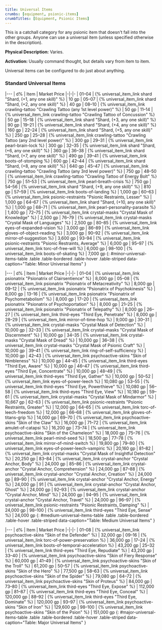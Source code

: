 ```yaml
---
title: Universal Items
crumbs: [equipment, psionic-items]
crumbTitles: [Equipment, Psionic Items]
---
```


This is a catchall category for any psionic item that doesn't fall into the other groups. Anyone can use a universal item (unless specified otherwise in the description).

**Physical Description:** Varies.

**Activation:** Usually command thought, but details vary from item to item.

Universal items can be configured to do just about anything.

### Standard Universal Items

|---
| d% | Item | Market Price
|-|-|-
| 01–04 | {% universal_item_link shard "Shard, (+1, any one skill)" %} | 10 gp
| 05–07 | {% universal_item_link shard "Shard, (+2, any one skill)" %} | 40 gp
| 08–10 | {% universal_item_link crawling-tattoo "Crawling Tattoo (any 1st level power)" %} | 50 gp
| 11–14 | {% universal_item_link crawling-tattoo "Crawling Tattoo of Concussion" %} | 50 gp
| 15–18 | {% universal_item_link shard "Shard, (+3, any one skill)" %} | 90 gp
| 19–21 | {% universal_item_link shard "Shard, (+4, any one skill)" %} | 160 gp
| 22–24 | {% universal_item_link shard "Shard, (+5, any one skill)" %} | 250 gp
| 25–28 | {% universal_item_link crawling-tattoo "Crawling Tattoo (any 2nd level power)" %} | 300 gp
| 29–31 | {% universal_item_link pearl-brain-lock %} | 300 gp
| 32–35 | {% universal_item_link shard "Shard, (+6, any one skill)" %} | 360 gp
| 36–38 | {% universal_item_link shard "Shard, (+7, any one skill)" %} | 490 gp
| 39–41 | {% universal_item_link boots-of-stomping %} | 600 gp
| 42–44 | {% universal_item_link shard "Shard, (+8, any one skill)" %} | 640 gp
| 45–47 | {% universal_item_link crawling-tattoo "Crawling Tattoo (any 3rd level power)" %} | 750 gp
| 48–50 | {% universal_item_link crawling-tattoo "Crawling Tattoo of Energy Bolt" %} | 750 gp
| 51–53 | {% universal_item_link pearl-breath-crisis %} | 750 gp
| 54–56 | {% universal_item_link shard "Shard, (+9, any one skill)" %} | 810 gp
| 57–59 | {% universal_item_link boots-of-landing %}  | 1,000 gp
| 60–63 | {% universal_item_link psionic-restraints "Psionic Restraints, Lesser" %} | 1,000 gp
| 64–67 | {% universal_item_link shard "Shard, (+10, any one skill)" %} | 1,000 gp
| 68–71 | {% universal_item_link pearl-personality-parasite %} | 1,400 gp
| 72–75 | {% universal_item_link crystal-masks "Crystal Mask of Knowledge" %} | 2,500 gp
| 76–79 | {% universal_item_link crystal-masks "Crystal Mask of Languages" %} | 2,500 gp
| 80–85 | {% universal_item_link eyes-of-expanded-vision %} | 3,000 gp
| 86–89 | {% universal_item_link gloves-of-object-reading %} | 3,000 gp
| 90–92 | {% universal_item_link mirror-of-suggestion %} | 3,600 gp
| 93–94 | {% universal_item_link psionic-restraints "Psionic Restraints, Average" %} | 6,000 gp
| 95–97 | {% universal_item_link torc-of-free-will %} | 6,000 gp
| 98–100 | {% universal_item_link boots-of-skating %} | 7,000 gp
{: #minor-universal-items-table .table .table-bordered .table-hover .table-striped data-caption="Table: Minor Universal Items" }

|---
| d% | Item | Market Price
|-|-|-
| 01–04 | {% universal_item_link psionatrix "Psionatrix of Clairsentience" %} | 8,000 gp
| 05–08 | {% universal_item_link psionatrix "Psionatrix of Metacreativity" %} | 8,000 gp
| 09–12 | {% universal_item_link psionatrix "Psionatrix of Psychokinesis" %} | 8,000 gp
| 13–16 | {% universal_item_link psionatrix "Psionatrix of Psychometabolism" %} | 8,000 gp
| 17–20 | {% universal_item_link psionatrix "Psionatrix of Psychoportation" %} | 8,000 gp
| 21–25 | {% universal_item_link psionatrix "Psionatrix of Telepathy" %} | 8,000 gp
| 26–27 | {% universal_item_link third-eyes "Third Eye, Penetrate" %} | 8,000 gp
| 28–29 | {% universal_item_link mirror-of-time-hop %} | 9,000 gp
| 30–31 | {% universal_item_link crystal-masks "Crystal Mask of Detection" %} | 10,000 gp
| 32–33 | {% universal_item_link crystal-masks "Crystal Mask of Discernment" %} | 10,000 gp
| 34–35 | {% universal_item_link crystal-masks "Crystal Mask of Dread" %} | 10,000 gp
| 36–38 | {% universal_item_link crystal-masks "Crystal Mask of Psionic Craft" %} | 10,000 gp
| 39–41 | {% universal_item_link ring-of-self-sufficiency %} | 10,000 gp
| 42–43 | {% universal_item_link psychoactive-skins "Skin of Nimbleness" %} | 10,000 gp
| 44–45 | {% universal_item_link third-eyes "Third Eye, Aware" %} | 10,000 gp
| 46–47 | {% universal_item_link third-eyes "Third Eye, Concentrate" %} | 10,000 gp
| 48–49 | {% universal_item_link third-eyes "Third Eye, Gather" %} | 10,000 gp
| 50–52 | {% universal_item_link eyes-of-power-leech %} | 10,080 gp
| 53–55 | {% universal_item_link third-eyes "Third Eye, Powerthieve" %} | 10,080 gp
| 56–58 | {% universal_item_link third-eyes "Third Eye, View" %} | 10,180 gp
| 59–61 | {% universal_item_link crystal-masks "Crystal Mask of Mindarmor" %} | 10,667 gp
| 62–63 | {% universal_item_link psionic-restraints "Psionic Restraints, Greater" %} | 12,000 gp
| 64–65 | {% universal_item_link torc-of-leech-freedom %} | 12,000 gp
| 66–68 | {% universal_item_link gloves-of-titans-grip %} | 14,000 gp
| 69–70 | {% universal_item_link psychoactive-skins "Skin of the Claw" %} | 16,000 gp
| 71–72 | {% universal_item_link amulet-of-catapsi %} | 16,200 gp
| 73–74 | {% universal_item_link psychoactive-skins "Skin of the Chameleon" %} | 18,000 gp
| 75–76 | {% universal_item_link pearl-mind-seed %} | 18,500 gp
| 77–78 | {% universal_item_link mirror-of-mind-switch %} | 19,800 gp
| 79–80 | {% universal_item_link eyes-of-power-leech-vampiric %} | 20,160 gp
| 81–82 | {% universal_item_link crystal-masks "Crystal Mask of Insightful Detection" %} | 20,250 gp
| 83–84 | {% universal_item_link crystal-anchor "Crystal Anchor, Body" %} | 24,000 gp
| 85–86 | {% universal_item_link crystal-anchor "Crystal Anchor, Comprehension" %} | 24,000 gp
| 87–88 | {% universal_item_link crystal-anchor "Crystal Anchor, Creation" %} | 24,000 gp
| 89–90 | {% universal_item_link crystal-anchor "Crystal Anchor, Energy" %} | 24,000 gp
| 91 | {% universal_item_link crystal-anchor "Crystal Anchor, Ghost" %} | 24,000 gp
| 92–93 | {% universal_item_link crystal-anchor "Crystal Anchor, Mind" %} | 24,000 gp
| 94–95 | {% universal_item_link crystal-anchor "Crystal Anchor, Travel" %} | 24,000 gp
| 96–97 | {% universal_item_link psionic-restraints "Psionic Restraints, Damping" %} | 24,000 gp
| 98–100 | {% universal_item_link third-eyes "Third Eye, Sense" %} | 24,000 gp
{: #medium-universal-items-table .table .table-bordered .table-hover .table-striped data-caption="Table: Medium Universal Items" }

|---
| d% | Item | Market Price
|-|-|-
| 01–08 | {% universal_item_link psychoactive-skins "Skin of the Defender" %} | 32,000 gp
| 09–16 | {% universal_item_link torc-of-power-preservation %} | 36,000 gp
| 17–24 | {% universal_item_link boots-of-temporal-acceleration %} | 43,200 gp
| 25–32 | {% universal_item_link third-eyes "Third Eye, Repudiate" %} | 43,200 gp
| 33–40 | {% universal_item_link psychoactive-skins "Skin of Fiery Response" %} | 60,000 gp
| 41–49 | {% universal_item_link psychoactive-skins "Skin of the Troll" %} | 61,200 gp
| 50–57 | {% universal_item_link psychoactive-skins "Skin of the Hero" %} | 77,500 gp
| 58–63 | {% universal_item_link psychoactive-skins "Skin of the Spider" %} | 79,080 gp
| 64–72 | {% universal_item_link psychoactive-skins "Skin of Proteus" %} | 84,000 gp
| 73–80 | {% universal_item_link third-eyes "Third Eye, Expose" %} | 112,000 gp
| 81–87 | {% universal_item_link third-eyes "Third Eye, Conceal" %} | 120,000 gp
| 88–92 | {% universal_item_link third-eyes "Third Eye, Dominate" %} | 120,000 gp
| 93–97 | {% universal_item_link psychoactive-skins "Skin of Iron" %} | 129,600 gp
| 98–100 | {% universal_item_link psychoactive-skins "Skin of the Psion" %} | 151,000 gp
{: #major-universal-items-table .table .table-bordered .table-hover .table-striped data-caption="Table: Major Universal Items" }